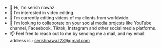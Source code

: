- 👋 Hi, I’m serish nawaz.
- 👀 I’m interested in video editing.
- 🌱 I’m currently editing videos of my clients from worldwide.
- 💞️ I’m looking to collaborate on your social media projests like YouTube channel, Faceebook, Tiktok, Instagram and other social media platforms.
- 📫 Feel free to reach out to me by sending me a mail, and my email address is : serishnawaz23@gmail.com



<!---
serishnawaz/serishnawaz is a ✨ special ✨ repository because its `README.md` (this file) appears on your GitHub profile.
You can click the Preview link to take a look at your changes.
--->
